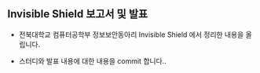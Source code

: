 ## Invisible Shield 보고서 및 발표

- 전북대학교 컴퓨터공학부 정보보안동아리 Invisible Shield 에서 정리한 내용을 올립니다.

- 스터디와 발표 내용에 대한 내용을 commit 합니다..

